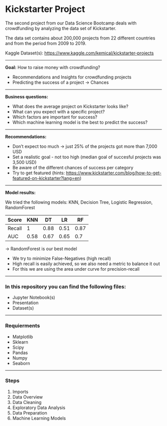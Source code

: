 # Kickstarter Project 
The second project from our Data Science Bootcamp deals with crowdfunding by analyzing the data set of Kickstarter.

The data set contains about 200,000 projects from 22 different countries and from the period from 2009 to 2019.

Kaggle Dataset(s): https://www.kaggle.com/kemical/kickstarter-projects

---

**Goal:** How to raise money with crowdfunding?
* Recommendations and Insights for crowdfunding projects 
* Predicting the success of a project → Chances

---

**Business questions:**
* What does the average project on Kickstarter looks like?
* What can you expect with a specific project?
* Which factors are important for success? 
* Which machine learning model is the best to predict the success?   

---

**Recommendations:** 
* Don’t expect too much → just 25% of the projects got more than 7,000 USD
* Set a realistic goal - not too high (median goal of succesful projects was 3,500 USD) 
* Be aware of the different chances of success per category 
* Try to get featured (hints: https://www.kickstarter.com/blog/how-to-get-featured-on-kickstarter?lang=en)   

---

**Model results:** 

We tried the following models: KNN, Decision Tree, Logistic Regression, RandomForest

| Score  | KNN  | DT  | LR  | RF  |
|---|---|---|---|---|
| Recall  | 1  | 0.88  |  0.51 | 0.87  |
| AUC  | 0.58 | 0.67 | 0.65  | 0.7  |

→ RandomForest is our best model  

* We try to minimize False-Negatives (high recall)
* High recall is easily achieved, so we also need a metric to balance it out
* For this we are using the area under curve for precision-recall   

---

### In this repository you can find the following files: 
* Jupyter Notebook(s) 
* Presentation 
* Dataset(s)  

---

### Requierments
* Matplotlib
* Sklearn 
* Scipy
* Pandas
* Numpy
* Seaborn  

---

### Steps 
1. Imports 
2. Data Overview
3. Data Cleaning 
4. Exploratory Data Analysis
5. Data Preparation 
6. Machine Learning Models  
